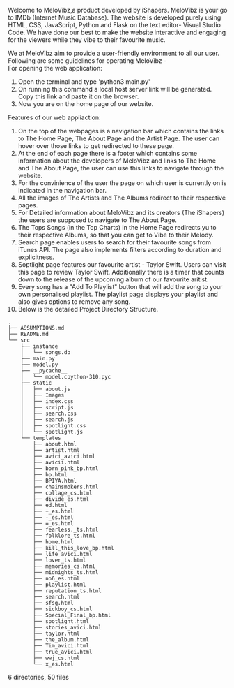 Welcome to MeloVibz,a product developed by iShapers. MeloVibz is your go to IMDb (Internet Music Database).
The website is developed purely using HTML, CSS, JavaScript, Python and Flask on the text editor- Visual Studio Code. We have done our best to make the website interactive and engaging for the viewers while they vibe to their favourite music.

We at MeloVibz aim to provide a user-friendly environment to all our user. 
Following are some guidelines for operating MeloVibz -  
For opening the web application:
1. Open the terminal and type 'python3 main.py'
2. On running this command a local host server link will be generated. Copy this link and paste it on the browser.
3. Now you are on the home page of our website.

Features of our web appliaction:
1. On the top of the webpages is a navigation bar which contains the links to The Home Page, The About Page and the Artist Page. The user can hover over those links to get redirected to these page. 
2. At the end of each page there is a footer which contains some information about the developers of MeloVibz and links to The Home and The About Page, the user can use this links to navigate through the website.
3. For the convinience of the user the page on which user is currently on is indicated in the navigation bar.
4. All the images of The Artists and The Albums redirect to their respective pages.
5. For Detailed information about MeloVibz and its creators (The iShapers) the users are supposed to navigate to The About Page.
6. The Tops Songs (in the Top Charts) in the Home Page redirects yu to their respective Albums, so that you can get to Vibe to their Melody.
7. Search page enables users to search for their favourite songs from iTunes API. The page also implements filters according to duration and explicitness.
8. Soptlight page features our favourite artist - Taylor Swift. Users can visit this page to review Taylor Swift. Additionally there is a timer that counts down to the release of the upcoming album of our favourite aritist.
9. Every song has a "Add To Playlist" button that will add the song to your own personalised playlist. The playlist page displays your playlist and also gives options to remove any song.
10. Below is the detailed Project Directory Structure.
```
.
├── ASSUMPTIONS.md
├── README.md
└── src
    ├── instance
    │   └── songs.db
    ├── main.py
    ├── model.py
    ├── __pycache__
    │   └── model.cpython-310.pyc
    ├── static
    │   ├── about.js
    │   ├── Images
    │   ├── index.css
    │   ├── script.js
    │   ├── search.css
    │   ├── search.js
    │   ├── spotlight.css
    │   └── spotlight.js
    └── templates
        ├── about.html
        ├── artist.html
        ├── avici_avici.html
        ├── avicii.html
        ├── born_pink_bp.html
        ├── bp.html
        ├── BPIYA.html
        ├── chainsmokers.html
        ├── collage_cs.html
        ├── divide_es.html
        ├── ed.html
        ├── +_es.html
        ├── -_es.html
        ├── =_es.html
        ├── fearless._ts.html
        ├── folklore_ts.html
        ├── home.html
        ├── kill_this_love_bp.html
        ├── life_avici.html
        ├── lover_ts.html
        ├── memories_cs.html
        ├── midnights_ts.html
        ├── no6_es.html
        ├── playlist.html
        ├── reputation_ts.html
        ├── search.html
        ├── sfsg.html
        ├── sickboy_cs.html
        ├── Special_Final_bp.html
        ├── spotlight.html
        ├── stories_avici.html
        ├── taylor.html
        ├── the_album.html
        ├── Tim_avici.html
        ├── true_avici.html
        ├── wwj_cs.html
        └── x_es.html

```
6 directories, 50 files
